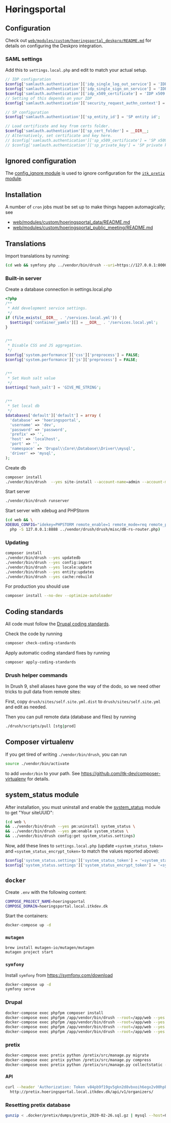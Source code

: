 # Høringsportal

## Configuration

Check out
[`web/modules/custom/hoeringsportal_deskpro/README.md`](web/modules/custom/hoeringsportal_deskpro/README.md)
for details on configuring the Deskpro integration.

### SAML settings

Add this to `settings.local.php` and edit to match your actual setup.

```php
// IDP configuration
$config['samlauth.authentication']['idp_single_log_out_service'] = 'IDP single log out service url';
$config['samlauth.authentication']['idp_single_sign_on_service'] = 'IDP single sign on service url';
$config['samlauth.authentication']['idp_x509_certificate'] = 'IDP x509 certificate';
// Setting of this depends on your IDP
$config['samlauth.authentication']['security_request_authn_context'] = false;

// SP configuration
$config['samlauth.authentication']['sp_entity_id'] = 'SP entity id';

// Load certificate and key from certs folder.
$config['samlauth.authentication']['sp_cert_folder'] = __DIR__;
// Alternatively, set certificate and key here.
// $config['samlauth.authentication']['sp_x509_certificate'] = 'SP x509 certificate';
// $config['samlauth.authentication']['sp_private_key'] = 'SP private key';
```

## Ignored configuration

The [config_ignore module](https://www.drupal.org/project/config_ignore) is used
to ignore configuration for the [`itk_pretix`
module](https://github.com/itk-dev/itk_pretix_d8).

## Installation

A number of `cron` jobs must be set up to make things happen automagically; see
* [web/modules/custom/hoeringsportal_data/README.md](web/modules/custom/hoeringsportal_data/README.md)
* [web/modules/custom/hoeringsportal_public_meeting/README.md](web/modules/custom/hoeringsportal_public_meeting/README.md)

## Translations

Import translations by running:

```sh
(cd web && symfony php ../vendor/bin/drush --uri=https://127.0.0.1:8000/ locale:import da ../translations/custom-translations.da.po --type=customized --override=all)
```

### Built-in server

Create a database connection in settings.local.php
```php
<?php
/**
 * Add development service settings.
 */
if (file_exists(__DIR__ . '/services.local.yml')) {
  $settings['container_yamls'][] = __DIR__ . '/services.local.yml';
}


/**
 * Disable CSS and JS aggregation.
 */
$config['system.performance']['css']['preprocess'] = FALSE;
$config['system.performance']['js']['preprocess'] = FALSE;


/**
 * Set Hash salt value
 */
$settings['hash_salt'] = 'GIVE_ME_STRING';


/**
 * Set local db
 */
$databases['default']['default'] = array (
  'database' => 'hoeringsportal',
  'username' => 'dev',
  'password' => 'password',
  'prefix' => '',
  'host' => 'localhost',
  'port' => '',
  'namespace' => 'Drupal\\Core\\Database\\Driver\\mysql',
  'driver' => 'mysql',
);

```

Create db
```sh
composer install
./vendor/bin/drush  --yes site-install --account-name=admin --account-mail=admin@example.com --config-dir=$PWD/config/sync
```

Start server
```sh
./vendor/bin/drush runserver
```

Start server with xdebug and PHPStorm
```sh
(cd web && \
XDEBUG_CONFIG="idekey=PHPSTORM remote_enable=1 remote_mode=req remote_port=9000 remote_host=127.0.0.1 remote_connect_back=0" \
  php -S 127.0.0.1:8888 ../vendor/drush/drush/misc/d8-rs-router.php)
```

### Updating

```sh
composer install
./vendor/bin/drush --yes updatedb
./vendor/bin/drush --yes config:import
./vendor/bin/drush --yes locale:update
./vendor/bin/drush --yes entity:updates
./vendor/bin/drush --yes cache:rebuild
```

For production you should use

```sh
composer install --no-dev --optimize-autoloader
```

## Coding standards

All code must follow the [Drupal coding standards](https://www.drupal.org/docs/develop/standards).

Check the code by running

```sh
composer check-coding-standards
```

Apply automatic coding standard fixes by running

```sh
composer apply-coding-standards
```

### Drush helper commands

In Drush 9, shell aliases have gone the way of the dodo, so we need other tricks to pull data from remote sites:

First, copy `drush/sites/self.site.yml.dist` to `drush/sites/self.site.yml` and edit as needed.

Then you can pull remote data (database and files) by running

```sh
./drush/scripts/pull [stg|prod]
```

## Composer virtualenv

If you get tired of writing `./vendor/bin/drush`, you can run

```sh
source ./vendor/bin/activate
```

to add `vendor/bin` to your path. See
https://github.com/itk-dev/composer-virtualenv for details.

## system_status module

After installation, you must uninstall and enable the
[system_status](https://www.drupal.org/project/system_status) module to get
"Your siteUUID":

```sh
(cd web \
&& ../vendor/bin/drush --yes pm:uninstall system_status \
&& ../vendor/bin/drush --yes pm:enable system_status \
&& ../vendor/bin/drush config:get system_status.settings)
```

Now, add these lines to `settings.local.php` (update `«system_status_token»`
and `«system_status_encrypt_token»` to match the values reported above):

```php
$config['system_status.settings']['system_status_token'] = '«system_status_token»';
$config['system_status.settings']['system_status_encrypt_token'] = '«system_status_encrypt_token»';
```

## `docker`

Create `.env` with the following content:

```sh
COMPOSE_PROJECT_NAME=hoeringsportal
COMPOSE_DOMAIN=hoeringsportal.local.itkdev.dk
```

Start the containers:

```sh
docker-compose up -d
```

### `mutagen`

```sh
brew install mutagen-io/mutagen/mutagen
mutagen project start
```

### `symfony`

Install `symfony` from https://symfony.com/download

```sh
docker-compose up -d
symfony serve
```

### Drupal

```sh
docker-compose exec phpfpm composer install
docker-compose exec phpfpm /app/vendor/bin/drush --root=/app/web --yes updatedb
docker-compose exec phpfpm /app/vendor/bin/drush --root=/app/web --yes config:import
docker-compose exec phpfpm /app/vendor/bin/drush --root=/app/web --yes locale:update
docker-compose exec phpfpm /app/vendor/bin/drush --root=/app/web --yes cache:rebuild
```

### pretix

```sh
docker-compose exec pretix python /pretix/src/manage.py migrate
docker-compose exec pretix python /pretix/src/manage.py compress
docker-compose exec pretix python /pretix/src/manage.py collectstatic --no-input
```

#### API

```sh
curl --header 'Authorization: Token v84pb9f19gv5gkn2d8vbxoih6egx2v00hpbcwzwzqoqqixt22locej5rffmou78e' \
  http://pretix.hoeringsportal.local.itkdev.dk/api/v1/organizers/
```

### Resetting pretix database

```sh
gunzip < .docker/pretix/dumps/pretix_2020-02-26.sql.gz | mysql --host=0.0.0.0 --port=$(docker-compose port pretix_database 3306 | awk -F: '{ print $2 }') --user=pretix --password=pretix pretix
```
